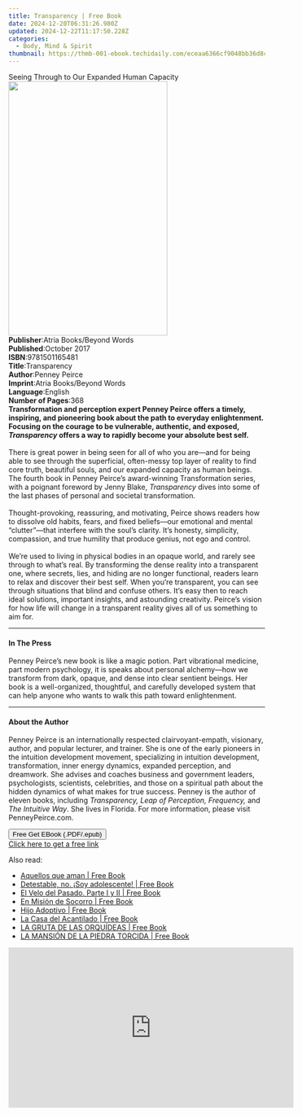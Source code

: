 ```yaml
---
title: Transparency | Free Book
date: 2024-12-20T06:31:26.980Z
updated: 2024-12-22T11:17:50.228Z
categories:
  - Body, Mind & Spirit
thumbnail: https://thmb-001-ebook.techidaily.com/eceaa6366cf9048bb36d8c64384fe06ac3f1bb98f21d459a42b57e4e63ca8b9b.jpg
---
```

<main id="book-container">
  <div class="flex flex-col">
    <div class="book-brief flex-1 py-6 px-4 sm:p-6 md:py-10 md:px-8">
      <!-- brief-->
      <div class="book-brief-main">
        Seeing Through to Our Expanded Human Capacity
      </div>
    </div>
    <div
      class="book-meta-info flex-1 grid gap-4 col-start-1 col-end-3 row-start-1 sm:mb-6 sm:grid-cols-4 lg:gap-6 lg:col-start-2 lg:row-end-6 lg:row-span-6 lg:mb-0"
    >
      <div
        class="book-meta-info-left place-content-center mt-4 p-4 text-sm leading-6 col-start-2 col-span-2 dark:text-slate-400"
      >
        <img
          class="w-full h-500 object-cover rounded-lg sm:h-255 sm:col-span-2 lg:col-span-full"
          src="https://img-001-ebook.techidaily.com/d787df40bcf40bcb35aba4c1449298cc30f1b5bf5f9b598ccdea0974ad3941e7.jpg"
          alt=""
          width="312"
          height="500"
        />
      </div>
      <div
        class="book-meta-info-right mt-2 col-start-1 row-start-2 col-span-3 self-center"
      >
        <!-- meta data  -->
        <div class="flex flex-col px-4 md:px-8">
          <div class="flex-1">
            <strong>Publisher</strong>:<span class="px-2"
              >Atria Books/Beyond Words</span
            >
          </div>
          <div class="flex-1">
            <strong>Published</strong>:<span class="px-2">October 2017</span>
          </div>
          <div class="flex-1">
            <strong>ISBN</strong>:<span class="px-2">9781501165481</span>
          </div>
          <div class="flex-1">
            <strong>Title</strong>:<span class="px-2">Transparency</span>
          </div>
          <div class="flex-1">
            <strong>Author</strong>:<span class="px-2">Penney Peirce</span>
          </div>
          <div class="flex-1">
            <strong>Imprint</strong>:<span class="px-2"
              >Atria Books/Beyond Words</span
            >
          </div>
          <div class="flex-1">
            <strong>Language</strong>:<span class="px-2">English</span>
          </div>
          <div class="flex-1">
            <strong>Number of Pages</strong>:<span class="px-2">368</span>
          </div>
        </div>
      </div>
    </div>
    <div class="book-description flex-1 py-6 px-4 sm:p-6 md:py-10 md:px-8">
      <div class="book-description-main">
        <div accordion-content="" id="description">
          <b
            >Transformation and perception expert Penney Peirce offers a timely,
            inspiring, and pioneering book about the path to everyday
            enlightenment. Focusing on the courage to be vulnerable, authentic,
            and exposed, <i>Transparency </i>offers a way to rapidly become your
            absolute best self.</b
          ><br /><br />There is great power in being seen for all of who you
          are—and for being able to see through the superficial, often-messy top
          layer of reality to find core truth, beautiful souls, and our expanded
          capacity as human beings. The fourth book in Penney Peirce’s
          award-winning Transformation series, with a poignant foreword by Jenny
          Blake, <i>Transparency</i> dives into some of the last phases of
          personal and societal transformation.<br />
          <br />Thought-provoking, reassuring, and motivating, Peirce shows
          readers how to dissolve old habits, fears, and fixed beliefs—our
          emotional and mental “clutter”—that interfere with the soul’s clarity.
          It’s honesty, simplicity, compassion, and true humility that produce
          genius, not ego and control.<br />
          <br />We’re used to living in physical bodies in an opaque world, and
          rarely see through to what’s real. By transforming the dense reality
          into a transparent one, where secrets, lies, and hiding are no longer
          functional, readers learn to relax and discover their best self. When
          you’re transparent, you can see through situations that blind and
          confuse others. It’s easy then to reach ideal solutions, important
          insights, and astounding creativity. Peirce’s vision for how life will
          change in a transparent reality gives all of us something to aim for.
        </div>
        <div class="accordion-fader"></div>
      </div>
    </div>
    <div class="book-excerpts flex-1 py-6 px-4 sm:p-6 md:py-10 md:px-8">
      <!-- excerpts-->
      <div class="book-excerpts-main">
        <hr />
        <h4 class="placeholder placeholder-heading">
          <span>In The Press</span>
        </h4>
        <p>
          Penney Peirce’s new book is like a magic potion. Part vibrational
          medicine, part modern psychology, it is speaks about personal
          alchemy—how we transform from dark, opaque, and dense into clear
          sentient beings. Her book is a well-organized, thoughtful, and
          carefully developed system that can help anyone who wants to walk this
          path toward enlightenment.
        </p>
      </div>
    </div>
    <div class="book-about-author flex-1 py-6 px-4 sm:p-6 md:py-10 md:px-8">
      <!-- about author-->
      <div class="book-main-author-main">
        <hr />
        <h4 class="placeholder placeholder-heading">
          <span>About the Author</span>
        </h4>
        <p>
          Penney Peirce is an internationally respected clairvoyant-empath,
          visionary, author, and popular lecturer, and trainer. She is one of
          the early pioneers in the intuition development movement, specializing
          in intuition development, transformation, inner energy dynamics,
          expanded perception, and dreamwork. She advises and coaches business
          and government leaders, psychologists, scientists, celebrities, and
          those on a spiritual path about the hidden dynamics of what makes for
          true success. Penney is the author of eleven books, including
          <i>Transparency, Leap of Perception, Frequency,</i> and
          <i>The Intuitive Way</i>. She lives in Florida. For more information,
          please visit PenneyPeirce.com.
        </p>
      </div>
    </div>
    <div class="book-free-get flex-1 py-6 px-4 sm:p-6 md:py-10 md:px-8">
      <button
        id="btn-free-get"
        class="bg-blue-500 hover:bg-blue-700 text-white font-bold py-2 px-4 rounded"
      >
        Free Get EBook (.PDF/.epub)
      </button>
      <div id="countdown-display" class="px-2 text-lg mt-2"></div>
      <a
        id="free-link"
        class="hidden bg-blue-500 hover:bg-blue-700 text-white font-bold py-2 px-4 rounded"
        href="https://www.ebooks.com/en-us/book/95758809/transparency/penney-peirce/"
        target="_blank"
        >Click here to get a free link</a
      >
    </div>
    <script>
      let countdownTime = 0;
      let countdownInterval = null;
      document
        .getElementById('btn-free-get')
        .addEventListener('click', startCountdown);
      function startCountdown() {
        countdownTime = new Date().getTime() + 60000 * 3;
        countdownInterval = setInterval(updateCountdown, 1000);
        document.getElementById('btn-free-get').disabled = true;
        document
          .getElementById('btn-free-get')
          .classList.add('bg-gray-500', 'cursor-not-allowed');
      }
      function updateCountdown() {
        let currentTime = new Date().getTime();
        let timeLeft = countdownTime - currentTime;
        let secondsLeft = Math.floor(timeLeft / 1000);
        document.getElementById('countdown-display').innerHTML =
          `Remaining time: ${secondsLeft} seconds.`;
        if (secondsLeft <= 0) {
          clearInterval(countdownInterval);
          document.getElementById('btn-free-get').classList.add('hidden');
          document.getElementById('free-link').classList.remove('hidden');
          document.getElementById('countdown-display').innerHTML = '';
        }
      }
    </script>
  </div>
</main>

<ins class="adsbygoogle"
      style="display:block"
      data-ad-client="ca-pub-7571918770474297"
      data-ad-slot="8358498916"
      data-ad-format="auto"
      data-full-width-responsive="true"></ins>
    

<span class="atpl-alsoreadstyle">Also read:</span>
<div><ul>
<li><a href="https://novels-ebooks.techidaily.com/210974378-9781088248768-aquellos-que-aman/"><u>Aquellos que aman | Free Book</u></a></li>
<li><a href="https://novels-ebooks.techidaily.com/210974369-9781088249536-detestable-no-soy-adolescente/"><u>Detestable, no. ¡Soy adolescente! | Free Book</u></a></li>
<li><a href="https://novels-ebooks.techidaily.com/210974372-9781088250778-el-velo-del-pasado-parte-i-y-ii/"><u>El Velo del Pasado. Parte I y II | Free Book</u></a></li>
<li><a href="https://novels-ebooks.techidaily.com/210974381-9781088251027-en-mision-de-socorro/"><u>En Misión de Socorro | Free Book</u></a></li>
<li><a href="https://novels-ebooks.techidaily.com/210974368-9781088251447-hijo-adoptivo/"><u>Hijo Adoptivo | Free Book</u></a></li>
<li><a href="https://novels-ebooks.techidaily.com/210974373-9781088251614-la-casa-del-acantilado/"><u>La Casa del Acantilado | Free Book</u></a></li>
<li><a href="https://novels-ebooks.techidaily.com/210974370-9781088251850-la-gruta-de-las-orquideas/"><u>LA GRUTA DE LAS ORQUÍDEAS | Free Book</u></a></li>
<li><a href="https://novels-ebooks.techidaily.com/210974383-9781088252048-la-mansion-de-la-piedra-torcida/"><u>LA MANSIÓN DE LA PIEDRA TORCIDA | Free Book</u></a></li>
</ul></div>

<!-- affiliate ads begin -->
<iframe width="560" height="315" src="https://www.youtube.com/embed/2En1CHbiYwA?si=jZKzTr9EIT2ShjGK" title="YouTube video player" frameborder="0" allow="accelerometer; autoplay; clipboard-write; encrypted-media; gyroscope; picture-in-picture; web-share" referrerpolicy="strict-origin-when-cross-origin" allowfullscreen></iframe>
<!-- affiliate ads end -->

